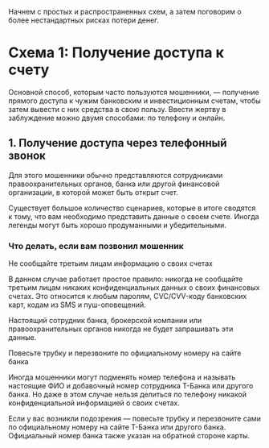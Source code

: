 Начнем с простых и распространенных схем, а затем поговорим о более нестандартных рисках потери денег.
# Схема 1: Получение доступа к счету
Основной способ, которым часто пользуются мошенники, — получение прямого доступа к чужим банковским и инвестиционным счетам, чтобы затем вывести с них средства в свою пользу. Ввести жертву в заблуждение можно двумя способами: по телефону и онлайн.
## 1. Получение доступа через телефонный звонок
Для этого мошенники обычно представляются сотрудниками правоохранительных органов, банка или другой финансовой организации, в которой может быть открыт счет.

Существует большое количество сценариев, которые в итоге сводятся к тому, что вам необходимо представить данные о своем счете. Иногда легенды могут быть хорошо продуманными и убедительными.
### Что делать, если вам позвонил мошенник
Не сообщайте третьим лицам информацию о своих счетах

В данном случае работает простое правило: никогда не сообщайте третьим лицам никаких конфиденциальных данных о своих финансовых счетах. Это относится к любым паролям, CVC/CVV-коду банковских карт, кодам из SMS и пуш-оповещений.

Настоящий сотрудник банка, брокерской компании или правоохранительных органов никогда не будет запрашивать эти данные.

Повесьте трубку и перезвоните по официальному номеру на сайте банка

Иногда мошенники могут подменять номер телефона и называть настоящие ФИО и добавочный номер сотрудника Т-Банка или другого банка. Но даже в этом случае нельзя делиться по телефону никакой конфиденциальной информацией о своих счетах.

Если у вас возникли подозрения — повесьте трубку и перезвоните сами по официальному номеру на сайте Т-Банка или другого банка. Официальный номер банка также указан на обратной стороне карты.


